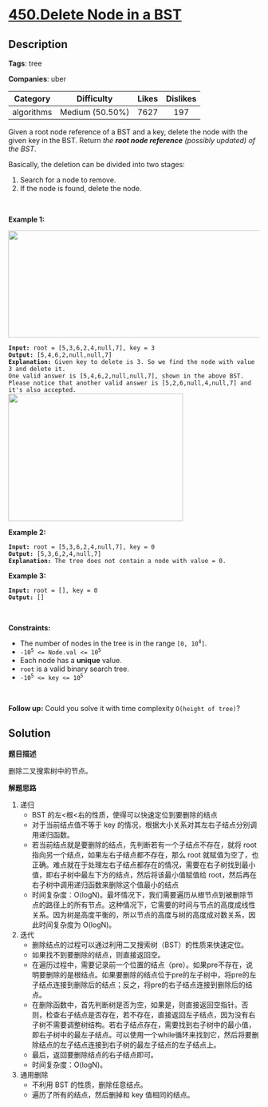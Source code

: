 # [450.Delete Node in a BST](https://leetcode.com/problems/delete-node-in-a-bst/description/)

## Description

**Tags**: tree

**Companies**: uber

|  Category  |   Difficulty    | Likes | Dislikes |
| :--------: | :-------------: | :---: | :------: |
| algorithms | Medium (50.50%) | 7627  |   197    |

<p>Given a root node reference of a BST and a key, delete the node with the given key in the BST. Return <em>the <strong>root node reference</strong> (possibly updated) of the BST</em>.</p>
<p>Basically, the deletion can be divided into two stages:</p>
<ol>
  <li>Search for a node to remove.</li>
  <li>If the node is found, delete the node.</li>
</ol>
<p>&nbsp;</p>
<p><strong class="example">Example 1:</strong></p>
<img alt="" src="https://assets.leetcode.com/uploads/2020/09/04/del_node_1.jpg" style="width: 800px; height: 214px;" />
<pre><code><strong>Input:</strong> root = [5,3,6,2,4,null,7], key = 3
<strong>Output:</strong> [5,4,6,2,null,null,7]
<strong>Explanation:</strong> Given key to delete is 3. So we find the node with value 3 and delete it.
One valid answer is [5,4,6,2,null,null,7], shown in the above BST.
Please notice that another valid answer is [5,2,6,null,4,null,7] and it&#39;s also accepted.
<img alt="" src="https://assets.leetcode.com/uploads/2020/09/04/del_node_supp.jpg" style="width: 350px; height: 255px;" /></code></pre>
<p><strong class="example">Example 2:</strong></p>
<pre><code><strong>Input:</strong> root = [5,3,6,2,4,null,7], key = 0
<strong>Output:</strong> [5,3,6,2,4,null,7]
<strong>Explanation:</strong> The tree does not contain a node with value = 0.</code></pre>
<p><strong class="example">Example 3:</strong></p>
<pre><code><strong>Input:</strong> root = [], key = 0
<strong>Output:</strong> []</code></pre>
<p>&nbsp;</p>
<p><strong>Constraints:</strong></p>
<ul>
  <li>The number of nodes in the tree is in the range <code>[0, 10<sup>4</sup>]</code>.</li>
  <li><code>-10<sup>5</sup> &lt;= Node.val &lt;= 10<sup>5</sup></code></li>
  <li>Each node has a <strong>unique</strong> value.</li>
  <li><code>root</code> is a valid binary search tree.</li>
  <li><code>-10<sup>5</sup> &lt;= key &lt;= 10<sup>5</sup></code></li>
</ul>
<p>&nbsp;</p>
<p><strong>Follow up:</strong> Could you solve it with time complexity <code>O(height of tree)</code>?</p>

## Solution

**题目描述**

删除二叉搜索树中的节点。

**解题思路**

1. 递归
   - BST 的左<根<右的性质，使得可以快速定位到要删除的结点
   - 对于当前结点值不等于 key 的情况，根据大小关系对其左右子结点分别调用递归函数。
   - 若当前结点就是要删除的结点，先判断若有一个子结点不存在，就将 root 指向另一个结点，如果左右子结点都不存在，那么 root 就赋值为空了，也正确。难点就在于处理左右子结点都存在的情况，需要在右子树找到最小值，即右子树中最左下方的结点，然后将该最小值赋值给 root，然后再在右子树中调用递归函数来删除这个值最小的结点
   - 时间复杂度：O(logN)。最坏情况下，我们需要遍历从根节点到被删除节点的路径上的所有节点。这种情况下，它需要的时间与节点的高度成线性关系。因为树是高度平衡的，所以节点的高度与树的高度成对数关系，因此时间复杂度为 O(logN)。
2. 迭代
   - 删除结点的过程可以通过利用二叉搜索树（BST）的性质来快速定位。
   - 如果找不到要删除的结点，则直接返回空。
   - 在遍历过程中，需要记录前一个位置的结点（pre）。如果pre不存在，说明要删除的是根结点。如果要删除的结点位于pre的左子树中，将pre的左子结点连接到删除后的结点；反之，将pre的右子结点连接到删除后的结点。
   - 在删除函数中，首先判断树是否为空，如果是，则直接返回空指针。否则，检查右子结点是否存在，若不存在，直接返回左子结点，因为没有右子树不需要调整树结构。若右子结点存在，需要找到右子树中的最小值，即右子树中的最左子结点。可以使用一个while循环来找到它，然后将要删除结点的左子结点连接到右子树的最左子结点的左子结点上。
   - 最后，返回要删除结点的右子结点即可。
   - 时间复杂度：O(logN)。
3. 通用删除
   - 不利用 BST 的性质，删除任意结点。
   - 遍历了所有的结点，然后删掉和 key 值相同的结点。